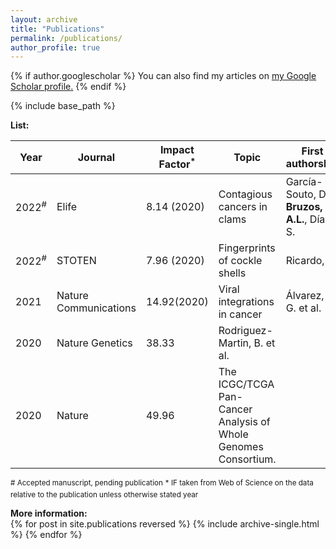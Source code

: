 ```yaml
---
layout: archive
title: "Publications"
permalink: /publications/
author_profile: true
---
```


{% if author.googlescholar %}
  You can also find my articles on <u><a href="{{author.googlescholar}}">my Google Scholar profile</a>.</u>
{% endif %}

{% include base_path %}  

**List:**  

| Year  | Journal | Impact Factor<sup>*</sup> | Topic | First authorship |
| ------------- | ------------- | ------------- | ------------- |------------- |
| 2022<sup>#</sup>  | Elife  | 8.14 (2020) | Contagious cancers in clams | García-Souto, D., **Bruzos, A.L.**, Díaz, S. |
| 2022<sup>#</sup>  | STOTEN  | 7.96 (2020)  | Fingerprints of cockle shells | Ricardo, F. |
| 2021  | Nature Communications  | 14.92(2020) | Viral integrations in cancer | Álvarez, E. G. et al. |
| 2020  | Nature Genetics  | 38.33 | Rodriguez-Martin, B. et al. |
| 2020  | Nature  | 49.96 | The ICGC/TCGA Pan-Cancer Analysis of Whole Genomes Consortium. |

<sup># Accepted manuscript, pending publication</sup> 
<sup>* IF taken from Web of Science on the data relative to the publication unless otherwise stated year</sup>

**More information:**  
{% for post in site.publications reversed %}
  {% include archive-single.html %}
{% endfor %}
